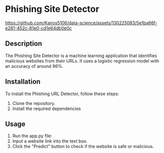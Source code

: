 # Phishing Site Detector
https://github.com/Kairos5106/data-science/assets/130225083/5e1ba66f-e281-452c-81e0-cd1e64db0e0c

## Description
The Phishing Site Detector is a machine learning application that identifies malicious websites from their URLs. It uses a logistic regression model with an accuracy of around 96%.

## Installation
To install the Phishing URL Detector, follow these steps:
1. Clone the repository.
2. Install the required dependencies


## Usage
1. Run the app.py file:
2. Input a website link into the text box.
3. Click the "Predict" button to check if the website is safe or malicious.



